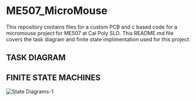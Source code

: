 # ME507_MicroMouse
This repository contains files for a custom PCB and c based code for a micromouse project for ME507 at Cal Poly SLO. This README.md file covers the task diagram and finite state implimentation used for this project.

## TASK DIAGRAM

## FINITE STATE MACHINES
![State Diagrams-1](https://github.com/WestJeremy/ME507_MicroMouse/assets/98365124/ac6ae4f0-c1ca-4aad-91e7-937100d98f6f)
